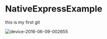 # NativeExpressExample
this is my first git

![device-2016-06-09-002655](https://cloud.githubusercontent.com/assets/13434897/16507098/29252ab4-3f1f-11e6-8a05-4fcf987ad51e.png)
